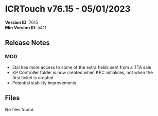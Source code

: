 # ICRTouch v76.15 - 05/01/2023

__Version ID__: 7615
<br>__Min Version ID__: 5411

## Release Notes
### MOD
- Etal has more access to some of the extra fields sent from a TTA sale
- KP Controller folder is now created when KPC initialises, not when the first ticket is created
- Potential stability improvements

## Files
No files found.

